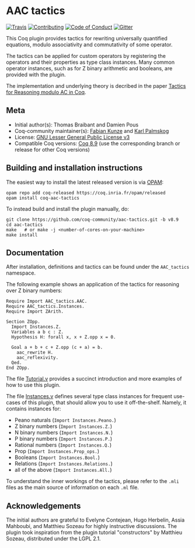 # AAC tactics

[![Travis][travis-shield]][travis-link]
[![Contributing][contributing-shield]][contributing-link]
[![Code of Conduct][conduct-shield]][conduct-link]
[![Gitter][gitter-shield]][gitter-link]

[travis-shield]: https://travis-ci.com/coq-community/aac-tactics.svg?branch=master
[travis-link]: https://travis-ci.com/coq-community/aac-tactics/builds

[contributing-shield]: https://img.shields.io/badge/contributions-welcome-%23f7931e.svg
[contributing-link]: https://github.com/coq-community/manifesto/blob/master/CONTRIBUTING.md

[conduct-shield]: https://img.shields.io/badge/%E2%9D%A4-code%20of%20conduct-%23f15a24.svg
[conduct-link]: https://github.com/coq-community/manifesto/blob/master/CODE_OF_CONDUCT.md

[gitter-shield]: https://img.shields.io/badge/chat-on%20gitter-%23c1272d.svg
[gitter-link]: https://gitter.im/coq-community/Lobby

This Coq plugin provides tactics for rewriting universally quantified
equations, modulo associativity and commutativity of some operator.

The tactics can be applied for custom operators by registering the operators and their
properties as type class instances. Many common operator instances, such as for
Z binary arithmetic and booleans, are provided with the plugin.

The implementation and underlying theory is decribed in the paper
[Tactics for Reasoning modulo AC in Coq](https://arxiv.org/abs/1106.4448).

## Meta

- Initial author(s): Thomas Braibant and Damien Pous
- Coq-community maintainer(s): [Fabian Kunze](https://github.com/fakusb) and [Karl Palmskog](https://github.com/palmskog)
- License: [GNU Lesser General Public License v3](LICENSE)
- Compatible Coq versions: [Coq 8.9](https://github.com/coq/coq/tree/v8.9) (use the corresponding branch or release for other Coq versions)

## Building and installation instructions

The easiest way to install the latest released version is via
[OPAM](https://opam.ocaml.org/doc/Install.html):
```shell
opam repo add coq-released https://coq.inria.fr/opam/released
opam install coq-aac-tactics
```

To instead build and install the plugin manually, do:
```shell
git clone https://github.com/coq-community/aac-tactics.git -b v8.9
cd aac-tactics
make   # or make -j <number-of-cores-on-your-machine>
make install
```

## Documentation

After installation, definitions and tactics can be found under the `AAC_tactics` namespace.

The following example shows an application of the tactics for reasoning over Z binary numbers:
```coq
Require Import AAC_tactics.AAC.
Require AAC_tactics.Instances.
Require Import ZArith.

Section ZOpp.
  Import Instances.Z.
  Variables a b c : Z.  
  Hypothesis H: forall x, x + Z.opp x = 0.
  
  Goal a + b + c + Z.opp (c + a) = b.
    aac_rewrite H.
    aac_reflexivity.
  Qed.
End ZOpp.
```

The file [Tutorial.v](theories/Tutorial.v) provides a succinct introduction
and more examples of how to use this plugin.

The file [Instances.v](theories/Instances.v) defines several type class instances
for frequent use-cases of this plugin, that should allow you to use it off-the-shelf.
Namely, it contains instances for:

- Peano naturals	(`Import Instances.Peano.`)
- Z binary numbers	(`Import Instances.Z.`)
- N binary numbers	(`Import Instances.N.`)
- P binary numbers	(`Import Instances.P.`)
- Rational numbers	(`Import Instances.Q.`)
- Prop			(`Import Instances.Prop_ops.`)
- Booleans		(`Import Instances.Bool.`)
- Relations		(`Import Instances.Relations.`)
- all of the above	(`Import Instances.All.`)

To understand the inner workings of the tactics, please refer to
the `.mli` files as the main source of information on each `.ml` file.

## Acknowledgements

The initial authors are grateful to Evelyne Contejean, Hugo Herbelin,
Assia Mahboubi, and Matthieu Sozeau for highly instructive discussions.
The plugin took inspiration from the plugin tutorial "constructors" by
Matthieu Sozeau, distributed under the LGPL 2.1.
